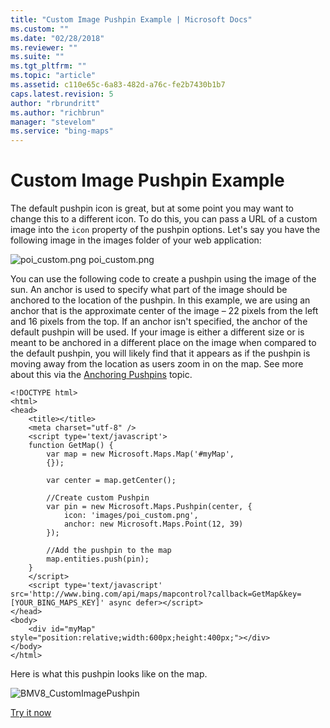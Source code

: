 ```yaml
---
title: "Custom Image Pushpin Example | Microsoft Docs"
ms.custom: ""
ms.date: "02/28/2018"
ms.reviewer: ""
ms.suite: ""
ms.tgt_pltfrm: ""
ms.topic: "article"
ms.assetid: c110e65c-6a83-482d-a76c-fe2b7430b1b7
caps.latest.revision: 5
author: "rbrundritt"
ms.author: "richbrun"
manager: "stevelom"
ms.service: "bing-maps"
---
```

# Custom Image Pushpin Example
The default pushpin icon is great, but at some point you may want to change this to a different icon. To do this, you can pass a URL of a custom image into the `icon` property of the pushpin options. Let's say you have the following image in the images folder of your web application: 

![poi_custom.png](..//media/bmv8-poi-custom.png) poi_custom.png

You can use the following code to create a pushpin using the image of the sun. An anchor is used to specify what part of the image should be anchored to the location of the pushpin. In this example, we are using an anchor that is the approximate center of the image – 22 pixels from the left and 16 pixels from the top. If an anchor isn't specified, the anchor of the default pushpin will be used. If your image is either a different size or is meant to be anchored in a different place on the image when compared to the default pushpin, you will likely find that it appears as if the pushpin is moving away from the location as users zoom in on the map.  See more about this via the [Anchoring Pushpins](anchoring-pushpins.md) topic.

```
<!DOCTYPE html>
<html>
<head>
    <title></title>
    <meta charset="utf-8" />
	<script type='text/javascript'>
    function GetMap() {
        var map = new Microsoft.Maps.Map('#myMap',
        {});

        var center = map.getCenter();

        //Create custom Pushpin
        var pin = new Microsoft.Maps.Pushpin(center, {
            icon: 'images/poi_custom.png',
            anchor: new Microsoft.Maps.Point(12, 39)
        });

        //Add the pushpin to the map
        map.entities.push(pin);
    }
    </script>
    <script type='text/javascript' src='http://www.bing.com/api/maps/mapcontrol?callback=GetMap&key=[YOUR_BING_MAPS_KEY]' async defer></script>
</head>
<body>
    <div id="myMap" style="position:relative;width:600px;height:400px;"></div>
</body>
</html>
```

Here is what this pushpin looks like on the map. 

![BMV8_CustomImagePushpin](..//media/bmv8-customimagepushpin.png)

[Try it now](http://www.bing.com/api/maps/sdk/mapcontrol/isdk#createPushpinFromImage+JS)